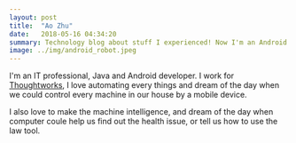 ```yaml
---
layout: post
title:  "Ao Zhu"
date:   2018-05-16 04:34:20
summary: Technology blog about stuff I experienced! Now I'm an Android developer. On the way to an expert, We have to do more coding, write more blog.Neve give up, keep moving.
image: ../img/android_robot.jpeg
---
```

<p>I'm an IT professional, Java and Android developer. I work for <a href="http://http://www.thoughtworks.com/">Thoughtworks</a>, I love automating every things and dream of the day when we could control every machine in our house by a mobile device.</p>

<p>I also love to make the machine intelligence, and dream of the day when computer coule help us find out the health issue, or tell us how to use the law tool.</p>

